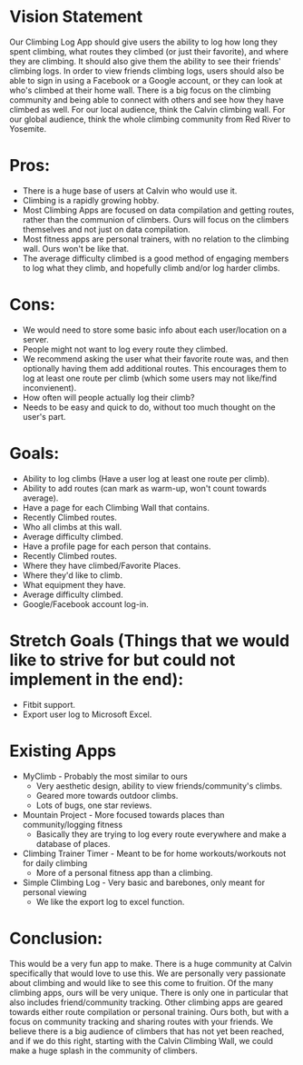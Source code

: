 # Vision Statement
Our Climbing Log App should give users the ability to log how long they spent climbing, what routes they climbed (or just their favorite), and where they are climbing. It should also give them the ability to see their friends' climbing logs. In order to view friends climbing logs, users should also be able to sign in using a Facebook or a Google account, or they can look at who's climbed at their home wall. There is a big focus on the climbing community and being able to connect with others and see how they have climbed as well. For our local audience, think the Calvin climbing wall. For our global audience, think the whole climbing community from Red River to Yosemite.

# Pros: 
+ There is a huge base of users at Calvin who would use it.
+ Climbing is a rapidly growing hobby.
+ Most Climbing Apps are focused on data compilation and getting routes, rather than the communion of climbers. Ours will      focus on the climbers themselves and not just on data compilation.
+ Most fitness apps are personal trainers, with no relation to the climbing wall. Ours won't be like that. 
+ The average difficulty climbed is a good method of engaging members to log what they climb, and hopefully climb and/or log   harder climbs.

# Cons:
+ We would need to store some basic info about each user/location on a server.
+ People might not want to log every route they climbed.
+ We recommend asking the user what their favorite route was, and then optionally having them add additional routes. This       encourages them to log at least one route per climb (which some users may not like/find inconvienent). 
+ How often will people actually log their climb?
+ Needs to be easy and quick to do, without too much thought on the user's part. 

# Goals:
+ Ability to log climbs (Have a user log at least one route per climb).
+ Ability to add routes (can mark as warm-up, won't count towards average).
+ Have a page for each Climbing Wall that contains.
+ Recently Climbed routes.
+ Who all climbs at this wall.
+ Average difficulty climbed.
+ Have a profile page for each person that contains.
+ Recently Climbed routes.
+ Where they have climbed/Favorite Places.
+ Where they'd like to climb.
+ What equipment they have.
+ Average difficulty climbed.
+ Google/Facebook account log-in.

# Stretch Goals (Things that we would like to strive for but could not implement in the end):
+ Fitbit support.
+ Export user log to Microsoft Excel.

# Existing Apps
+ MyClimb - Probably the most similar to ours
  - Very aesthetic design, ability to view friends/community's climbs.
  - Geared more towards outdoor climbs.
  - Lots of bugs, one star reviews.
+ Mountain Project - More focused towards places than community/logging fitness
  - Basically they are trying to log every route everywhere and make a database of places.
+ Climbing Trainer Timer - Meant to be for home workouts/workouts not for daily climbing
  - More of a personal fitness app than a climbing.
+ Simple Climbing Log - Very basic and barebones, only meant for personal viewing
  - We like the export log to excel function.

# Conclusion:
This would be a very fun app to make. There is a huge community at Calvin specifically that would love to use this. We are personally very passionate about climbing and would like to see this come to fruition. Of the many climbing apps, ours will be very unique. There is only one in particular that also includes friend/community tracking. Other climbing apps are geared towards either route compilation or personal training. Ours both, but with a focus on community tracking and sharing routes with your friends. We believe there is a big audience of climbers that has not yet been reached, and if we do this right, starting with the Calvin Climbing Wall, we could make a huge splash in the community of climbers.
